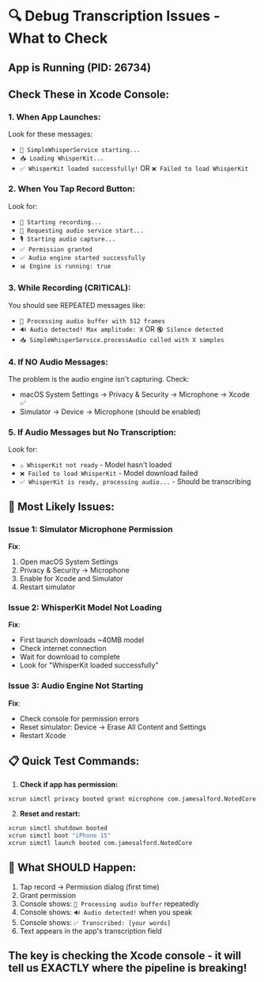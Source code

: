 # 🔍 Debug Transcription Issues - What to Check

## App is Running (PID: 26734)

## Check These in Xcode Console:

### 1. When App Launches:
Look for these messages:
- `🚀 SimpleWhisperService starting...`
- `📥 Loading WhisperKit...`
- `✅ WhisperKit loaded successfully!` OR `❌ Failed to load WhisperKit`

### 2. When You Tap Record Button:
Look for:
- `🎤 Starting recording...`
- `📱 Requesting audio service start...`
- `🎙️ Starting audio capture...`
- `✅ Permission granted`
- `✅ Audio engine started successfully`
- `📊 Engine is running: true`

### 3. While Recording (CRITICAL):
You should see REPEATED messages like:
- `🎤 Processing audio buffer with 512 frames`
- `🔊 Audio detected! Max amplitude: X` OR `🔇 Silence detected`
- `📥 SimpleWhisperService.processAudio called with X samples`

### 4. If NO Audio Messages:
The problem is the audio engine isn't capturing. Check:
- macOS System Settings → Privacy & Security → Microphone → Xcode ✅
- Simulator → Device → Microphone (should be enabled)

### 5. If Audio Messages but No Transcription:
Look for:
- `⚠️ WhisperKit not ready` - Model hasn't loaded
- `❌ Failed to load WhisperKit` - Model download failed
- `✅ WhisperKit is ready, processing audio...` - Should be transcribing

## 🚨 Most Likely Issues:

### Issue 1: Simulator Microphone Permission
**Fix**: 
1. Open macOS System Settings
2. Privacy & Security → Microphone
3. Enable for Xcode and Simulator
4. Restart simulator

### Issue 2: WhisperKit Model Not Loading
**Fix**:
- First launch downloads ~40MB model
- Check internet connection
- Wait for download to complete
- Look for "WhisperKit loaded successfully"

### Issue 3: Audio Engine Not Starting
**Fix**:
- Check console for permission errors
- Reset simulator: Device → Erase All Content and Settings
- Restart Xcode

## 📋 Quick Test Commands:

1. **Check if app has permission:**
```bash
xcrun simctl privacy booted grant microphone com.jamesalford.NotedCore
```

2. **Reset and restart:**
```bash
xcrun simctl shutdown booted
xcrun simctl boot "iPhone 15"
xcrun simctl launch booted com.jamesalford.NotedCore
```

## 🎯 What SHOULD Happen:

1. Tap record → Permission dialog (first time)
2. Grant permission
3. Console shows: `🎤 Processing audio buffer` repeatedly
4. Console shows: `🔊 Audio detected!` when you speak
5. Console shows: `✅ Transcribed: [your words]`
6. Text appears in the app's transcription field

## The key is checking the Xcode console - it will tell us EXACTLY where the pipeline is breaking!